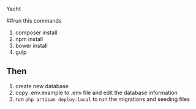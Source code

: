 Yacht 

##run this commands 

1. composer install
2. npm install
3. bower install
4. gulp


## Then

1. create new database
2. copy .env.example to .env file and edit the database information
3. run `php artisan deploy:local`  to run the migrations and seeding files

 